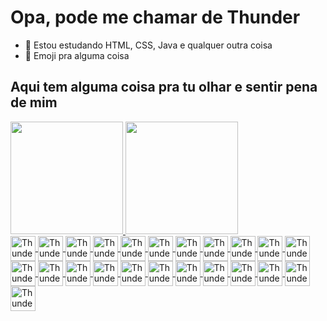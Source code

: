 # Opa, pode me chamar de Thunder

- 🔭 Estou estudando HTML, CSS, Java e qualquer outra coisa 
- 💬 Emoji pra alguma coisa
## Aqui tem alguma coisa pra tu olhar e sentir pena de mim
<div>
  <a href="https://github.com/Guilherme-Thunder">
  <img height="180em" src="https://github-readme-stats.vercel.app/api?username=Guilherme-Thunder&show_icons=true&theme=dark&include_all_commits=true&count_private=true"/>
  <img height="180em" src="https://github-readme-stats.vercel.app/api/top-langs/?username=Guilherme-Thunder&layout=compact&langs_count=16&theme=dark"/>
</div>
    
<div style="display: inline_block">
  <img align="center" alt="Thunder-Java" heigth="30" width="40"src="https://cdn.jsdelivr.net/gh/devicons/devicon@latest/icons/java/java-original.svg"/>
  <img align="center" alt="Thunder-Js" heigth="30" width="40" src="https://cdn.jsdelivr.net/gh/devicons/devicon@latest/icons/javascript/javascript-original.svg" />
  <img align="center" alt="Thunder-CSS" heigth="30" width="40" src="https://cdn.jsdelivr.net/gh/devicons/devicon@latest/icons/css3/css3-original.svg" />
  <img align="center" alt="Thunder-HTML" heigth="30" width="40" src="https://cdn.jsdelivr.net/gh/devicons/devicon@latest/icons/html5/html5-original.svg" />
  <img align="center" alt="Thunder-Python" heigth="30" width="40" src="https://cdn.jsdelivr.net/gh/devicons/devicon@latest/icons/python/python-original.svg" />
  <img align="center" alt="Thunder-C" heigth="30" width="40" src="https://cdn.jsdelivr.net/gh/devicons/devicon@latest/icons/c/c-original.svg" />
  <img align="center" alt="Thunder-CSharp" heigth="30" width="40" src="https://cdn.jsdelivr.net/gh/devicons/devicon@latest/icons/csharp/csharp-original.svg" />
  <img align="center" alt="Thunder-Cplusplus" heigth="30" width="40" src="https://cdn.jsdelivr.net/gh/devicons/devicon@latest/icons/cplusplus/cplusplus-original.svg"/>
  <img align="center" alt="Thunder-MySQL" heigth="30" width="40" src="https://cdn.jsdelivr.net/gh/devicons/devicon@latest/icons/mysql/mysql-original-wordmark.svg" />
  <img align="center" alt="Thunder-PHP" heigth="30" width="40" src="https://cdn.jsdelivr.net/gh/devicons/devicon@latest/icons/php/php-original.svg" />
  <img align="center" alt="Thunder-Android" heigth="30" width="40" src="https://cdn.jsdelivr.net/gh/devicons/devicon@latest/icons/android/android-plain.svg" />
  <img align="center" alt="Thunder-Linux" heigth="30" width="40" src="https://cdn.jsdelivr.net/gh/devicons/devicon@latest/icons/linux/linux-original.svg" />
  <img align="center" alt="Thunder-GithubCodeSp" heigth="30" width="40" src="https://cdn.jsdelivr.net/gh/devicons/devicon@latest/icons/githubcodespaces/githubcodespaces-original.svg" />
  <img align="center" alt="Thunder-Github" heigth="30" width="40" src="https://cdn.jsdelivr.net/gh/devicons/devicon@latest/icons/github/github-original.svg" />
  <img align="center" alt="Thunder-Google" heigth="30" width="40" src="https://cdn.jsdelivr.net/gh/devicons/devicon@latest/icons/google/google-original.svg" />
  <img align="center" alt="Thunder-Lua" heigth="30" width="40" src="https://cdn.jsdelivr.net/gh/devicons/devicon@latest/icons/lua/lua-plain.svg" />
  <img align="center" alt="Thunder-Oracle" heigth="30" width="40" src="https://cdn.jsdelivr.net/gh/devicons/devicon@latest/icons/oracle/oracle-original.svg" /> 
  <img align="center" alt="Thunder-StackOvFl" heigth="30" width="40" src="https://cdn.jsdelivr.net/gh/devicons/devicon@latest/icons/stackoverflow/stackoverflow-original-wordmark.svg" />
  <img align="center" alt="Thunder-Unity" heigth="30" width="40" src="https://cdn.jsdelivr.net/gh/devicons/devicon@latest/icons/unity/unity-original.svg" />
  <img align="center" alt="Thunder-Unreal" heigth="30" width="40" src="https://cdn.jsdelivr.net/gh/devicons/devicon@latest/icons/unrealengine/unrealengine-original-wordmark.svg" />
  <img align="center" alt="Thunder-VSCode" heigth="30" width="40" src="https://cdn.jsdelivr.net/gh/devicons/devicon@latest/icons/vscode/vscode-original.svg" />
  <img align="center" alt="Thunder-Chrome" heigth="30" width="40" src="https://cdn.jsdelivr.net/gh/devicons/devicon@latest/icons/chrome/chrome-original.svg" />
  <img align="center" alt="Thunder-DevIcons" heigth="30" width="40" src="https://cdn.jsdelivr.net/gh/devicons/devicon@latest/icons/devicon/devicon-original.svg" />        
</div>

